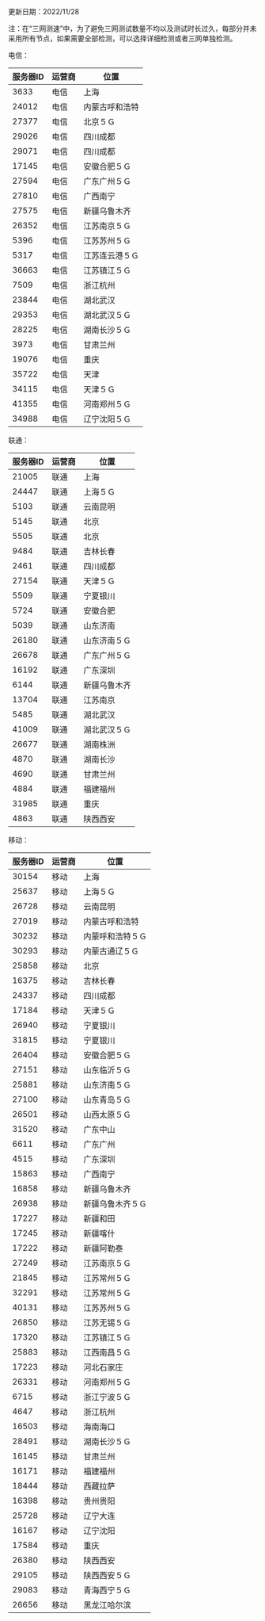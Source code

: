 更新日期：2022/11/28

注：在“三网测速”中，为了避免三网测试数量不均以及测试时长过久，每部分并未采用所有节点，如果需要全部检测，可以选择详细检测或者三网单独检测。

电信：

| 服务器ID | 运营商 | 位置           |
| -------- | ------ | -------------- |
| 3633     | 电信   | 上海           |
| 24012    | 电信   | 内蒙古呼和浩特 |
| 27377    | 电信   | 北京５Ｇ       |
| 29026    | 电信   | 四川成都       |
| 29071    | 电信   | 四川成都       |
| 17145    | 电信   | 安徽合肥５Ｇ   |
| 27594    | 电信   | 广东广州５Ｇ   |
| 27810    | 电信   | 广西南宁       |
| 27575    | 电信   | 新疆乌鲁木齐   |
| 26352    | 电信   | 江苏南京５Ｇ   |
| 5396     | 电信   | 江苏苏州５Ｇ   |
| 5317     | 电信   | 江苏连云港５Ｇ |
| 36663    | 电信   | 江苏镇江５Ｇ   |
| 7509     | 电信   | 浙江杭州       |
| 23844    | 电信   | 湖北武汉       |
| 29353    | 电信   | 湖北武汉５Ｇ   |
| 28225    | 电信   | 湖南长沙５Ｇ   |
| 3973     | 电信   | 甘肃兰州       |
| 19076    | 电信   | 重庆           |
| 35722    | 电信   | 天津           |
| 34115    | 电信   | 天津５Ｇ       |
| 41355    | 电信   | 河南郑州５Ｇ   |
| 34988    | 电信   | 辽宁沈阳５Ｇ   |

联通：

| 服务器ID | 运营商 | 位置         |
| -------- | ------ | ------------ |
| 21005    | 联通   | 上海         |
| 24447    | 联通   | 上海５Ｇ     |
| 5103     | 联通   | 云南昆明     |
| 5145     | 联通   | 北京         |
| 5505     | 联通   | 北京         |
| 9484     | 联通   | 吉林长春     |
| 2461     | 联通   | 四川成都     |
| 27154    | 联通   | 天津５Ｇ     |
| 5509     | 联通   | 宁夏银川     |
| 5724     | 联通   | 安徽合肥     |
| 5039     | 联通   | 山东济南     |
| 26180    | 联通   | 山东济南５Ｇ |
| 26678    | 联通   | 广东广州５Ｇ |
| 16192    | 联通   | 广东深圳     |
| 6144     | 联通   | 新疆乌鲁木齐 |
| 13704    | 联通   | 江苏南京     |
| 5485     | 联通   | 湖北武汉     |
| 41009    | 联通   | 湖北武汉５Ｇ |
| 26677    | 联通   | 湖南株洲     |
| 4870     | 联通   | 湖南长沙     |
| 4690     | 联通   | 甘肃兰州     |
| 4884     | 联通   | 福建福州     |
| 31985    | 联通   | 重庆         |
| 4863     | 联通   | 陕西西安     |

移动：

| 服务器ID | 运营商 | 位置             |
| -------- | ------ | ---------------- |
| 30154    | 移动   | 上海             |
| 25637    | 移动   | 上海５Ｇ         |
| 26728    | 移动   | 云南昆明         |
| 27019    | 移动   | 内蒙古呼和浩特   |
| 30232    | 移动   | 内蒙呼和浩特５Ｇ |
| 30293    | 移动   | 内蒙古通辽５Ｇ   |
| 25858    | 移动   | 北京             |
| 16375    | 移动   | 吉林长春         |
| 24337    | 移动   | 四川成都         |
| 17184    | 移动   | 天津５Ｇ         |
| 26940    | 移动   | 宁夏银川         |
| 31815    | 移动   | 宁夏银川         |
| 26404    | 移动   | 安徽合肥５Ｇ     |
| 27151    | 移动   | 山东临沂５Ｇ     |
| 25881    | 移动   | 山东济南５Ｇ     |
| 27100    | 移动   | 山东青岛５Ｇ     |
| 26501    | 移动   | 山西太原５Ｇ     |
| 31520    | 移动   | 广东中山         |
| 6611     | 移动   | 广东广州         |
| 4515     | 移动   | 广东深圳         |
| 15863    | 移动   | 广西南宁         |
| 16858    | 移动   | 新疆乌鲁木齐     |
| 26938    | 移动   | 新疆乌鲁木齐５Ｇ |
| 17227    | 移动   | 新疆和田         |
| 17245    | 移动   | 新疆喀什         |
| 17222    | 移动   | 新疆阿勒泰       |
| 27249    | 移动   | 江苏南京５Ｇ     |
| 21845    | 移动   | 江苏常州５Ｇ     |
| 32291    | 移动   | 江苏常州５Ｇ     |
| 40131    | 移动   | 江苏苏州５Ｇ     |
| 26850    | 移动   | 江苏无锡５Ｇ     |
| 17320    | 移动   | 江苏镇江５Ｇ     |
| 25883    | 移动   | 江西南昌５Ｇ     |
| 17223    | 移动   | 河北石家庄       |
| 26331    | 移动   | 河南郑州５Ｇ     |
| 6715     | 移动   | 浙江宁波５Ｇ     |
| 4647     | 移动   | 浙江杭州         |
| 16503    | 移动   | 海南海口         |
| 28491    | 移动   | 湖南长沙５Ｇ     |
| 16145    | 移动   | 甘肃兰州         |
| 16171    | 移动   | 福建福州         |
| 18444    | 移动   | 西藏拉萨         |
| 16398    | 移动   | 贵州贵阳         |
| 25728    | 移动   | 辽宁大连         |
| 16167    | 移动   | 辽宁沈阳         |
| 17584    | 移动   | 重庆             |
| 26380    | 移动   | 陕西西安         |
| 29105    | 移动   | 陕西西安５Ｇ     |
| 29083    | 移动   | 青海西宁５Ｇ     |
| 26656    | 移动   | 黑龙江哈尔滨     |
